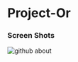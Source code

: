 # Project-Or
### Screen Shots
![github about](https://github.com/serginjo-m/Projector/assets/6564560/e5490b05-058b-4881-94f3-a1551c6b50d5)
